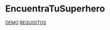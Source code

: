 # EncuentraTuSuperhero

[DEMO](https://denissenova.github.io/EncuentraTuSuperhero/)
[REQUISITOS](https://denissenova.github.io/EncuentraTuSuperhero/requisitos.pdf)